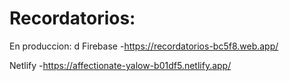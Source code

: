 # Recordatorios:

En produccion:
d
Firebase
-https://recordatorios-bc5f8.web.app/

Netlify
-https://affectionate-yalow-b01df5.netlify.app/
